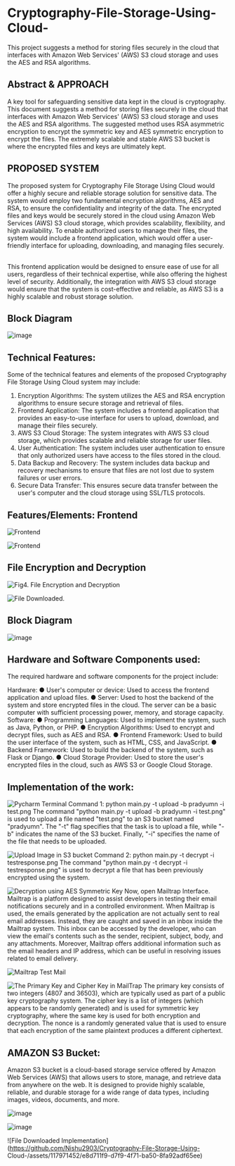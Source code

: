 # Cryptography-File-Storage-Using-Cloud-
This project suggests a method for storing files securely in the cloud that interfaces with Amazon Web Services' (AWS) S3 cloud storage and uses the AES and RSA algorithms.


## Abstract &  APPROACH 
A key tool for safeguarding sensitive data kept in the cloud is cryptography. This document suggests a method for storing files securely in the cloud that interfaces with Amazon Web Services' (AWS) S3 cloud storage and uses the AES and RSA algorithms. The suggested method uses RSA asymmetric encryption to encrypt the symmetric key and AES symmetric encryption to encrypt the files. The extremely scalable and stable AWS S3 bucket is where the encrypted files and keys are ultimately kept.

## PROPOSED SYSTEM 
The proposed system for Cryptography File Storage Using Cloud would offer a highly secure and reliable storage solution for sensitive data. The system would employ two fundamental encryption algorithms, AES and RSA, to ensure the confidentiality and integrity of the data. The encrypted files and keys would be securely stored in the cloud using Amazon Web Services (AWS) S3 cloud storage, which provides scalability, flexibility, and high availability. To enable authorized users to manage their files, the system would include a frontend application, which would offer a user-friendly interface for uploading, downloading, and managing files securely. 
&nbsp;
&nbsp;
&nbsp;
&nbsp;
&nbsp;
&nbsp;

This frontend application would be designed to ensure ease of use for all users, regardless of their technical expertise, while also offering the highest level of security. Additionally, the integration with AWS S3 cloud storage would ensure that the system is cost-effective and reliable, as AWS S3 is a highly scalable and robust storage solution. 

## Block Diagram
![image](https://github.com/Nishu2903/Cryptography-File-Storage-Using-Cloud-/assets/117971452/f8df4505-f45d-43e2-b201-5cf288e0722d)

## Technical Features:
Some of the technical features and elements of the proposed Cryptography File Storage Using Cloud system may include:

1. Encryption Algorithms: The system utilizes the AES and RSA encryption algorithms to ensure secure storage and retrieval of files.
2. Frontend Application: The system includes a frontend application that provides an easy-to-use interface for users to upload, download, and manage their files securely.
3. AWS S3 Cloud Storage: The system integrates with AWS S3 cloud storage, which provides scalable and reliable storage for user files.
4. User Authentication: The system includes user authentication to ensure that only authorized users have access to the files stored in the cloud.
5. Data Backup and Recovery: The system includes data backup and recovery mechanisms to ensure that files are not lost due to system failures or user errors.
6. Secure Data Transfer: This ensures secure data transfer between the user's computer and the cloud storage using SSL/TLS protocols.

## Features/Elements: Frontend
![Frontend](https://github.com/Nishu2903/Cryptography-File-Storage-Using-Cloud-/assets/117971452/16f5a778-be44-41df-b137-02b44b9cf455)

![Frontend](https://github.com/Nishu2903/Cryptography-File-Storage-Using-Cloud-/assets/117971452/afe0ed32-590d-420a-aabb-759db8883077)

##  File Encryption and Decryption
![Fig4. File Encryption and Decryption](https://github.com/Nishu2903/Cryptography-File-Storage-Using-Cloud-/assets/117971452/301d9d25-c438-4c5e-9497-211dff875005)

![File Downloaded.](https://github.com/Nishu2903/Cryptography-File-Storage-Using-Cloud-/assets/117971452/2ba6a72b-17b8-43ec-bc8e-1ba220e4f902)


## Block Diagram
![image](https://github.com/Nishu2903/Cryptography-File-Storage-Using-Cloud-/assets/117971452/df86ddf5-bc5b-45d3-b003-fa318d116a2b)


## Hardware and Software Components used:
The required hardware and software components for the project include:

Hardware:
●	User's computer or device: Used to access the frontend application and upload files.
●	Server: Used to host the backend of the system and store encrypted files in the cloud. The server can be a basic computer with sufficient processing power, memory, and storage capacity.
Software:
●	Programming Languages: Used to implement the system, such as Java, Python, or PHP.
●	Encryption Algorithms: Used to encrypt and decrypt files, such as AES and RSA.
●	Frontend Framework: Used to build the user interface of the system, such as HTML, CSS, and JavaScript.
●	Backend Framework: Used to build the backend of the system, such as Flask or Django.
●	Cloud Storage Provider: Used to store the user's encrypted files in the cloud, such as AWS S3 or Google Cloud Storage.

## Implementation of the work:

![Pycharm Terminal](https://github.com/Nishu2903/Cryptography-File-Storage-Using-Cloud-/assets/117971452/2b6c8d90-e617-4c91-a2ef-260040ed8309)
Command 1:  python main.py -t upload -b pradyumn -i test.png
The command "python main.py -t upload -b pradyumn -i test.png" is used to upload a file named "test.png" to an S3 bucket named "pradyumn". The "-t" flag specifies that the task is to upload a file, while "-b" indicates the name of the S3 bucket. Finally, "-i" specifies the name of the file that needs to be uploaded. 

![Upload Image in S3 bucket](https://github.com/Nishu2903/Cryptography-File-Storage-Using-Cloud-/assets/117971452/d581d229-ab0c-4e7f-8a8c-bdea9de9acc1)
Command 2: python main.py -t decrypt -i testresponse.png
The command "python main.py -t decrypt -i testresponse.png" is used to decrypt a file that has been previously encrypted using the system. 

![Decryption using AES Symmetric Key](https://github.com/Nishu2903/Cryptography-File-Storage-Using-Cloud-/assets/117971452/16e19a3d-fd84-4b38-81fc-306ff576f18b)
Now, open Mailtrap Interface. Mailtrap is a platform designed to assist developers in testing their email notifications securely and in a controlled environment. When Mailtrap is used, the emails generated by the application are not actually sent to real email addresses. Instead, they are caught and saved in an inbox inside the Mailtrap system. This inbox can be accessed by the developer, who can view the email's contents such as the sender, recipient, subject, body, and any attachments. Moreover, Mailtrap offers additional information such as the email headers and IP address, which can be useful in resolving issues related to email delivery.


![Mailtrap Test Mail](https://github.com/Nishu2903/Cryptography-File-Storage-Using-Cloud-/assets/117971452/d07c70cc-e0fb-41a9-a107-f394fd9b8f66)

![The Primary Key and Cipher Key in MailTrap](https://github.com/Nishu2903/Cryptography-File-Storage-Using-Cloud-/assets/117971452/0847d801-d437-4b3e-99fb-38ec17ec32f6)
The primary key consists of two integers (4807 and 36503), which are typically used as part of a public key cryptography system. The cipher key is a list of integers (which appears to be randomly generated) and is used for symmetric key cryptography, where the same key is used for both encryption and decryption. The nonce is a randomly generated value that is used to ensure that each encryption of the same plaintext produces a different ciphertext. 


## AMAZON S3 Bucket:
Amazon S3 bucket is a cloud-based storage service offered by Amazon Web Services (AWS) that allows users to store, manage, and retrieve data from anywhere on the web. It is designed to provide highly scalable, reliable, and durable storage for a wide range of data types, including images, videos, documents, and more. 


![image](https://github.com/Nishu2903/Cryptography-File-Storage-Using-Cloud-/assets/117971452/37f28c46-15e3-4cbf-b65b-b8e130604927)

![image](https://github.com/Nishu2903/Cryptography-File-Storage-Using-Cloud-/assets/117971452/3bbdc148-4a98-4afb-9175-0977703d4f20)

![File Downloaded Implementation](https://github.com/Nishu2903/Cryptography-File-Storage-Using-
Cloud-/assets/117971452/e8d711f9-d7f9-4f71-ba50-8fa92adf65ee)






















